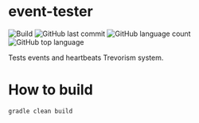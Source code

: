 # event-tester
![Build](https://github.com/trevorism/event-tester/actions/workflows/deploy.yml/badge.svg)
![GitHub last commit](https://img.shields.io/github/last-commit/trevorism/event-tester)
![GitHub language count](https://img.shields.io/github/languages/count/trevorism/event-tester)
![GitHub top language](https://img.shields.io/github/languages/top/trevorism/event-tester)

Tests events and heartbeats Trevorism system.

# How to build
`gradle clean build`
